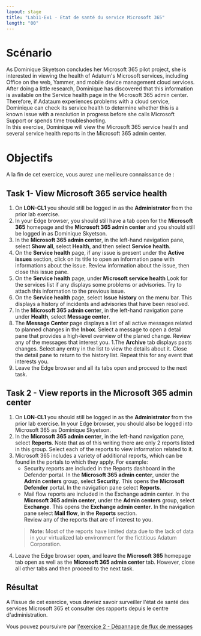 ```yaml
---
layout: stage
title: "Lab11-Ex1 - Etat de santé du service Microsoft 365"
length: "00"
---
```

# Scénario
As Dominique Skyetson concludes her Microsoft 365 pilot project, she is interested in viewing the health of Adatum's Microsoft services, including Office on the web, Yammer, and mobile device management cloud services. After doing a little research, Dominique has discovered that this information is available on the Service health page in the Microsoft 365 admin center. Therefore, if Adataum experiences problems with a cloud service, Dominique can check its service health to determine whether this is a known issue with a resolution in progress before she calls Microsoft Support or spends time troubleshooting.  
In this exercise, Dominique will view the Microsoft 365 service health and several service health reports in the Microsoft 365 admin center.

# Objectifs
A la fin de cet exercice, vous aurez une meilleure connaissance de :


## Task 1- View Microsoft 365 service health
1. On **LON-CL1** you should still be logged in as the **Administrator** from the prior lab exercise.
1. In your Edge browser, you should still have a tab open for the **Microsoft 365** homepage and the **Microsoft 365 admin center** and you should still be logged in as Dominique Skyetson.
1. In the **Microsoft 365 admin center**, in the left-hand navigation pane, select **Show all**, select **Health**, and then select **Service health**.
1. On the **Service health** page, if any issue is present under the **Active issues** section, click on its title to open an information pane with informations about the issue. Review information about the issue, then close this issue pane.
1. On the **Service health** page, under **Microsoft service health** Look for the services list if any displays some problems or advisories. Try to attach this information to the previous issue.
1. On the **Service health** page, select **Issue history** on the menu bar. This displays a history of incidents and advisories that have been resolved.
1. In the **Microsoft 365 admin center**, in the left-hand navigation pane under **Health**, select **Message center**.
1. The **Message Center** page displays a list of all active messages related to  planned changes in the **Inbox**. Select a message to open a detail pane that provides a high-level overview of the planed change. Review any of the messages that interest you.
1.The **Archive** tab displays pasts changes. Select any entry in the list to view the details about it. Close the detail pane to return to the history list. Repeat this for any event that interests you.
1. Leave the Edge browser and all its tabs open and proceed to the next task.

## Task 2 - View reports in the Microsoft 365  admin center

1. On **LON-CL1** you should still be logged in as the **Administrator** from the prior lab exercise. In your Edge browser, you should also be logged into Microsoft 365 as Dominique Skyetson.
1. In the **Microsoft 365  admin center**, in the left-hand navigation pane, select **Reports**. Note that as of this writing there are only 2 reports listed in this group. Select each of the reports to view information related to it.
1. Microsoft 365 includes a variety of additional reports, which can be found in the portals to which they apply. For example:  
	- Security reports are included in the Reports dashboard in the Defender portal. In the **Microsoft 365 admin center**, under the **Admin centers** group, select **Security**. This opens the **Microsoft Defender** portal. In the navigation pane select **Reports**.
	- Mail flow reports are included in the Exchange admin center. In the **Microsoft 365 admin center**, under the **Admin centers** group, select **Exchange**. This opens the **Exchange admin center**. In the navigation pane select **Mail flow**, in the **Reports** section.  
	Review any of the reports that are of interest to you. 
	>**Note:** Most of the reports have limited data due to the lack of data in your virtualized lab environment for the fictitious Adatum Corporation.
4. Leave the Edge browser open, and leave the **Microsoft 365** homepage tab open as well as the **Microsoft 365 admin center** tab. However, close all other tabs and then proceed to the next task.

## Résultat
A l'issue de cet exercice, vous devriez savoir surveiller l'état de santé des services Microsoft 365 et consulter des rapports depuis le centre d'administration.

Vous pouvez poursuivre par [l'exercice 2 - Dépannage de flux de messages](lab11e2)